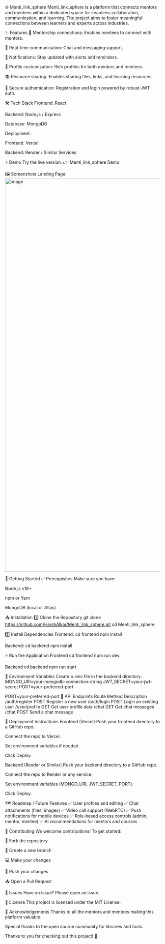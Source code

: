 🌐 Menti_link_sphere
Menti_link_sphere is a platform that connects mentors and mentees within a dedicated space for seamless collaboration, communication, and learning. The project aims to foster meaningful connections between learners and experts across industries.

✨ Features
👥 Mentorship connections: Enables mentees to connect with mentors.

💬 Real-time communication: Chat and messaging support.

🔔 Notifications: Stay updated with alerts and reminders.

👔 Profile customization: Rich profiles for both mentors and mentees.

📚 Resource sharing: Enables sharing files, links, and learning resources.

🔐 Secure authentication: Registration and login powered by robust JWT auth.

🛠️ Tech Stack
Frontend: React

Backend: Node.js / Express

Database: MongoDB

Deployment:

Frontend: Vercel

Backend: Render / Similar Services

⚡️ Demo
Try the live version: 👉 Menti_link_sphere Demo

🖼️ Screenshots
Landing Page
<img width="1280" alt="image" src="https://github.com/user-attachments/assets/8c078711-f8c8-43b0-9a17-7adf652c10a4" />



🚀 Getting Started
✅ Prerequisites
Make sure you have:

Node.js v18+

npm or Yarn

MongoDB (local or Atlas)

📥 Installation
1️⃣ Clone the Repository
git clone https://github.com/HarshAlkar/Menti_link_sphere.git
cd Menti_link_sphere

2️⃣ Install Dependencies
Frontend:
cd frontend
npm install

Backend:
cd backend
npm install

⚡️ Run the Application
Frontend
cd frontend
npm run dev

Backend
cd backend
npm run start

🔐 Environment Variables
Create a .env file in the backend directory:
MONGO_URI=your-mongodb-connection-string
JWT_SECRET=your-jwt-secret
PORT=your-preferred-port

PORT=your-preferred-port
📄 API Endpoints
Route	Method	Description
/auth/register	POST	Register a new user
/auth/login	POST	Login an existing user
/user/profile	GET	Get user profile data
/chat	GET	Get chat messages
/chat	POST	Send a chat message

🚢 Deployment Instructions
Frontend (Vercel)
Push your frontend directory to a GitHub repo.

Connect the repo to Vercel.

Set environment variables if needed.

Click Deploy.

Backend (Render or Similar)
Push your backend directory to a GitHub repo.

Connect the repo to Render or any service.

Set environment variables (MONGO_URI, JWT_SECRET, PORT).

Click Deploy.

🗺️ Roadmap / Future Features
✅ User profiles and editing
✅ Chat attachments (files, images)
✅ Video call support (WebRTC)
✅ Push notifications for mobile devices
✅ Role-based access controls (admin, mentor, mentee)
✅ AI recommendations for mentors and courses

👥 Contributing
We welcome contributions! To get started:

🍴 Fork the repository

🌱 Create a new branch

💻 Make your changes

🚀 Push your changes

📥 Open a Pull Request

🐛 Issues
Have an issue? Please open an issue.

📄 License
This project is licensed under the MIT License.

👏 Acknowledgements
Thanks to all the mentors and mentees making this platform valuable.

Special thanks to the open source community for libraries and tools.

Thanks to you for checking out this project! 🌟
